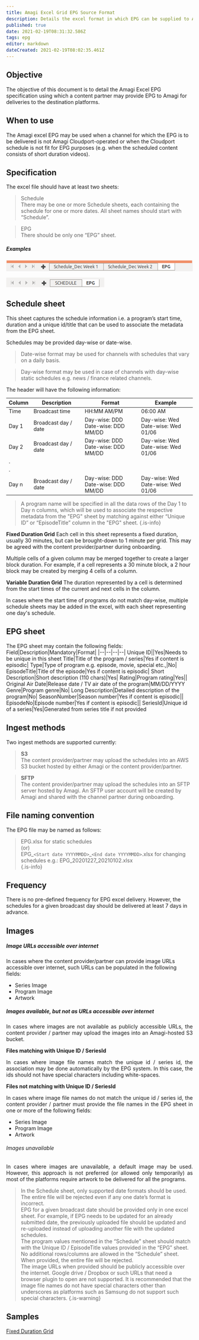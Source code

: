 ```yaml
---
title: Amagi Excel Grid EPG Source Format
description: Details the excel format in which EPG can be supplied to Amagi
published: true
date: 2021-02-19T08:31:32.586Z
tags: epg
editor: markdown
dateCreated: 2021-02-19T08:02:35.461Z
---
```


## Objective
The objective of this document is to detail the Amagi Excel EPG specification using which a content partner may provide EPG to Amagi for deliveries to the destination platforms.

## When to use
The Amagi excel EPG may be used when a channel for which the EPG is to be delivered is not Amagi Cloudport-operated or when the Cloudport schedule is not fit for EPG purposes (e.g. when the scheduled content consists of short duration videos). 

## Specification

The excel file should have at least two sheets:
> Schedule<br/>
There may be one or more Schedule sheets, each containing the schedule for one or more dates. All sheet names should start with “Schedule”.

> EPG<br/>
There should be only one “EPG” sheet. 
##### Examples
![multiple_schedule_sheets.png](/multiple_schedule_sheets.png)

![single_schedule_sheet.png](/single_schedule_sheet.png)

## Schedule sheet
This sheet captures the schedule information i.e. a program’s start time, duration and a unique id/title that can be used to associate the metadata from the EPG sheet.

Schedules may be provided day-wise or date-wise. 
> Date-wise format may be used for channels with schedules that vary on a daily basis. 

>Day-wise format may be used in case of channels with day-wise static schedules e.g. news / finance related channels. 

The header will have the following information:

Column|Description|Format|Example
|--|--|--|--|
Time|Broadcast time|HH:MM AM/PM|06:00 AM
Day 1|Broadcast day / date|Day-wise: DDD<br/>Date-wise: DDD MM/DD|Day-wise: Wed<br/> Date-wise: Wed 01/06
Day 2|Broadcast day / date|Day-wise: DDD<br/>Date-wise: DDD MM/DD|Day-wise: Wed<br/>Date-wise: Wed 01/06
|.|||
|.|||
Day n|Broadcast day / date|Day-wise: DDD<br/>Date-wise: DDD MM/DD|Day-wise: Wed<br/>Date-wise: Wed 01/06

> A program name will be specified in all the data rows of the Day 1 to Day n columns, which will be used to associate the respective metadata from the "EPG" sheet by matching against either “Unique ID” or “EpisodeTitle” column in the "EPG" sheet.
{.is-info}

**Fixed Duration Grid**
Each cell in this sheet represents a fixed duration, usually 30 minutes, but can be brought-down to 1 minute per grid. This may be agreed with the content provider/partner during onboarding. 

Multiple cells of a given column may be merged together to create a larger block duration. For example, if a cell represents a 30 minute block, a 2 hour block may be created by merging 4 cells of a column.

**Variable Duration Grid**
The duration represented by a cell is determined from the start times of the current and next cells in the column.

In cases where the start time of programs do not match day-wise, multiple schedule sheets may be added in the excel, with each sheet representing one day's schedule. 

## EPG sheet
The EPG sheet may contain the following fields:
Field|Description|Mandatory|Format|
|--|--|--|--|
Unique ID||Yes|Needs to be unique in this sheet
Title|Title of the program / series|Yes if content is episodic|
Type|Type of program e.g. episode, movie, special etc.,|No|
EpisodeTitle|Title of the episode|Yes if content is episodic|
Short Description|Short description (110 chars)|Yes|
Rating|Program rating|Yes||
Original Air Date|Release date / TV air date of the program|MM/DD/YYYY
Genre|Program genre|No|
Long Description|Detailed description of the program|No|
SeasonNumber|Season number|Yes if content is episodic||
EpisodeNo|Episode number|Yes if content is episodic||
SeriesId|Unique id of a series|Yes|Generated from series title if not provided

## Ingest methods
Two ingest methods are supported currently:
> **S3**<br>
The content provider/partner may upload the schedules into an AWS S3 bucket hosted by either Amagi or the content provider/partner.

> **SFTP**<br/>
The content provider/partner may upload the schedules into an SFTP server hosted by Amagi. An SFTP user account will be created by Amagi and shared with the channel partner during onboarding.

## File naming convention
The EPG file may be named as follows: 
> EPG.xlsx for static schedules<br/>
  (or)<br/>
> EPG_```<Start date YYYYMMDD>```_```<End date YYYYMMDD>```.xlsx for changing schedules
e.g.: EPG_20201227_20210102.xlsx <br/>
{.is-info}

## Frequency
There is no pre-defined frequency for EPG excel delivery. However, the schedules for a given broadcast day should be delivered at least 7 days in advance. 
  
## Images
  
##### Image URLs accessible over internet
In cases where the content provider/partner can provide image URLs accessible over internet, such URLs can be populated in the following fields:

- Series Image
- Program Image
- Artwork
  
##### Images available, but not as URLs accessible over internet
<p align="justify">In cases where images are not available as publicly accessible URLs, the content provider / partner may upload the images into an Amagi-hosted S3 bucket.</p>
  
**Files matching with Unique ID / SeriesId**
<p align="justify">
In cases where image file names match the unique id / series id, the association may be done automatically by the EPG system. In this case, the ids should not have special characters including white-spaces.</p>

**Files not matching with Unique ID / SeriesId**
<p align="justify"> In cases where image file names do not match the unique id / series id, the content provider / partner must provide the file names in the EPG sheet in one or more of the following fields: </p>
  
- Series Image
- Program Image
- Artwork
  
###### Images unavailable
<p align="justify">In cases where images are unavailable, a default image may be used. However, this approach is not preferred (or allowed only temporarily) as most of the platforms require artwork to be delivered for all the programs.</p>

> In the Schedule sheet, only supported date formats should be used. The entire file will be rejected even if any one date’s format is incorrect.<br/>
> EPG for a given broadcast date should be provided only in one excel sheet. For example, if EPG needs to be updated for an already submitted date, the previously uploaded file should be updated and re-uploaded instead of uploading another file with the updated schedules.<br/>
> The program values mentioned in the “Schedule” sheet should match with the Unique ID / EpisodeTitle values provided in the “EPG” sheet.<br/>
> No additional rows/columns are allowed in the “Schedule” sheet. When provided, the entire file will be rejected.<br/>
> The image URLs when provided should be publicly accessible over the internet. Google drive / Dropbox or such URLs that need a browser plugin to open are not supported. It is recommended that the image file names do not have special characters other than underscores as platforms such as Samsung do not support such special characters.
{.is-warning}
  
## Samples
[Fixed Duration Grid](https://drive.google.com/open?id=1agrh_jNOV3IuCwoSggB92GOQXX6ZHVbL)

